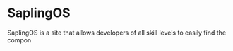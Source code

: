 # SaplingOS
SaplingOS is a site that allows developers of all skill levels to easily find the compon
